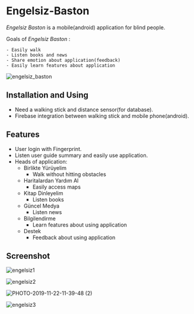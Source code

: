 # Engelsiz-Baston
*Engelsiz Baston* is a mobile(android) application for blind people.

 Goals of *Engelsiz Baston* :
 ```
- Easily walk
- Listen books and news
- Share emotion about application(feedback)
- Easily learn features about application

```
![engelsiz_baston](https://user-images.githubusercontent.com/37975010/73730888-9fa79980-4748-11ea-977a-ce42a80aa9c5.png)
## Installation and Using
- Need a walking stick and distance sensor(for database).
- Firebase integration between walking stick and mobile phone(android).

## Features
- User login with Fingerprint.
- Listen user guide summary and easily use application.
- Heads of application:
  - Birlikte Yürüyelim
    - Walk without hitting obstacles
  - Haritalardan Yardım Al
    - Easily access maps
  - Kitap Dinleyelim
    - Listen books
  - Güncel Medya 
    - Listen news
  - Bilgilendirme
    - Learn features about using application
  - Destek
    - Feedback about using application
    
## Screenshot
![engelsiz1](https://user-images.githubusercontent.com/37975010/73742213-f9b25a00-475c-11ea-81df-7a8a72b6787f.png)

![engelsiz2](https://user-images.githubusercontent.com/37975010/73742273-1cdd0980-475d-11ea-8e58-026c26a35fd9.png)

![PHOTO-2019-11-22-11-39-48 (2)](https://user-images.githubusercontent.com/37975010/73742337-3ed68c00-475d-11ea-8640-753a9afaa654.jpg)

![engelsiz3](https://user-images.githubusercontent.com/37975010/73742426-76ddcf00-475d-11ea-97d9-227c7e5b21c4.png)



